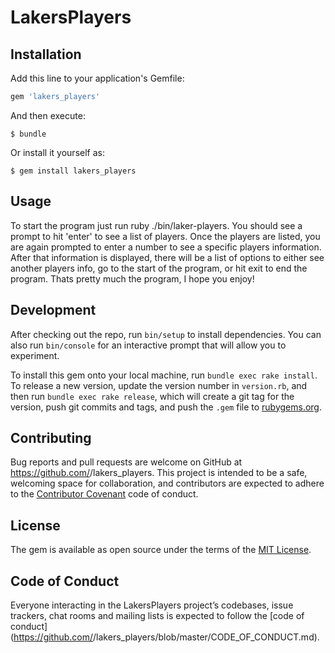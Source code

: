 # LakersPlayers



## Installation

Add this line to your application's Gemfile:

```ruby
gem 'lakers_players'
```

And then execute:

    $ bundle

Or install it yourself as:

    $ gem install lakers_players

## Usage

To start the program just run ruby ./bin/laker-players. You should see a prompt to hit 'enter' to see a list of players. Once the players are listed, you are again prompted to enter a number to see a specific players information. After that information is displayed, there will be a list of options to either see another players info, go to the start of the program, or hit exit to end the program. Thats pretty much the program, I hope you enjoy!

## Development

After checking out the repo, run `bin/setup` to install dependencies. You can also run `bin/console` for an interactive prompt that will allow you to experiment.

To install this gem onto your local machine, run `bundle exec rake install`. To release a new version, update the version number in `version.rb`, and then run `bundle exec rake release`, which will create a git tag for the version, push git commits and tags, and push the `.gem` file to [rubygems.org](https://rubygems.org).

## Contributing

Bug reports and pull requests are welcome on GitHub at https://github.com/<github username>/lakers_players. This project is intended to be a safe, welcoming space for collaboration, and contributors are expected to adhere to the [Contributor Covenant](http://contributor-covenant.org) code of conduct.

## License

The gem is available as open source under the terms of the [MIT License](https://opensource.org/licenses/MIT).

## Code of Conduct

Everyone interacting in the LakersPlayers project’s codebases, issue trackers, chat rooms and mailing lists is expected to follow the [code of conduct](https://github.com/<github username>/lakers_players/blob/master/CODE_OF_CONDUCT.md).

